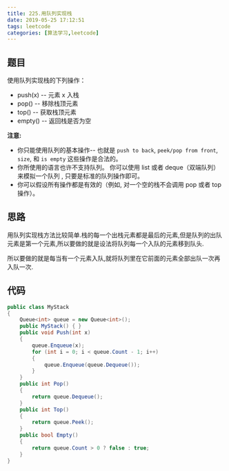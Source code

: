 ```yaml
---
title: 225.用队列实现栈
date: 2019-05-25 17:12:51
tags: leetcode
categories: [算法学习,leetcode]
---
```

## 题目

使用队列实现栈的下列操作：

- push(x) -- 元素 x 入栈
- pop() -- 移除栈顶元素
- top() -- 获取栈顶元素
- empty() -- 返回栈是否为空

**注意:**

- 你只能使用队列的基本操作-- 也就是 `push to back`, `peek/pop from front`, `size`, 和 `is empty` 这些操作是合法的。
- 你所使用的语言也许不支持队列。 你可以使用 list 或者 deque（双端队列）来模拟一个队列 , 只要是标准的队列操作即可。
- 你可以假设所有操作都是有效的（例如, 对一个空的栈不会调用 pop 或者 top 操作）。

<!-- more -->

## 思路

用队列实现栈方法比较简单.栈的每一个出栈元素都是最后的元素,但是队列的出队元素是第一个元素,所以要做的就是设法将队列每一个入队的元素移到队头.

所以要做的就是每当有一个元素入队,就将队列里在它前面的元素全部出队一次再入队一次.

## 代码
```c#
public class MyStack
{
    Queue<int> queue = new Queue<int>();
    public MyStack() { }
    public void Push(int x)
    {
        queue.Enqueue(x);
        for (int i = 0; i < queue.Count - 1; i++)
        {
            queue.Enqueue(queue.Dequeue());
        }
    }
    public int Pop()
    {
        return queue.Dequeue();
    }
    public int Top()
    {
        return queue.Peek();
    }
    public bool Empty()
    {
        return queue.Count > 0 ? false : true;
    }
}
```